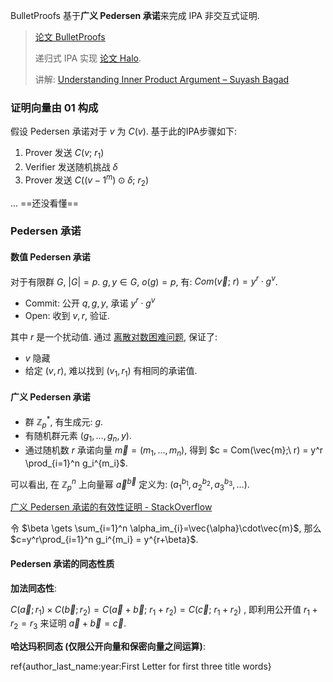 BulletProofs 基于**广义 Pedersen 承诺**来完成 IPA 非交互式证明. 

> [论文 BulletProofs](../文档/BulletProofs.pdf)
> 
> 递归式 IPA 实现 [论文 Halo](../文档/Halo.pdf). 
> 
> 讲解: [Understanding Inner Product Argument – Suyash Bagad](https://suyash67.github.io/homepage/project/2020/06/28/inner-product-argument.html)

### 证明向量由 01 构成

假设 Pedersen 承诺对于 $v$ 为 $C(v)$. 基于此的IPA步骤如下:

1. Prover 发送 $C(v;\ r_{1})$
2. Verifier 发送随机挑战 $\delta$
3. Prover 发送 $C((v-1^{m})\odot \delta;\ r_{2})$

... ==还没看懂==

### Pedersen 承诺

#### 数值 Pedersen 承诺

对于有限群 $G,\ \vert G\vert =p$. $g, y\in G$, $o(g)=p$, 有: $Com(\vec{v};\ r)=y^{r} \cdot g^{v}$.

- Commit: 公开 $q, g, y$, 承诺 $y^{r}\cdot g^{v}$
- Open: 收到 $v,r$, 验证.

其中 $r$ 是一个扰动值. 通过 [离散对数困难问题](../../../数论/欧拉定理.md), 保证了:
- $v$ 隐藏
- 给定 $(v, r)$, 难以找到 $(v_{1}, r_{1})$ 有相同的承诺值.

#### 广义 Pedersen 承诺

-   群 $\mathbb{Z}_p^*$, 有生成元: $g$.
-   有随机群元素 $(g_1,\dots,g_n,y)$.
-   通过随机数 $r$ 承诺向量 $\vec{m} = (m_1,\dots, m_n)$, 得到 $c = Com(\vec{m};\ r) = y^r \prod_{i=1}^n g_i^{m_i}$.

可以看出, 在 $\mathbb{Z}_{p}^{n}$ 上向量幂 $\vec{a}^\vec{b}$ 定义为: $(a_{1}^{b_{1}}, a_{2}^{b_{2}} ,a_{3}^{b_{3}},\dots )$.

[广义 Pedersen 承诺的有效性证明 - StackOverflow](https://crypto.stackexchange.com/questions/55955/using-pedersen-commitment-for-a-vector)

令 $\beta \gets \sum_{i=1}^n \alpha_im_{i}=\vec{\alpha}\cdot\vec{m}$, 那么 $c=y^r\prod_{i=1}^n g_i^{m_i} = y^{r+\beta}$.

#### Pedersen 承诺的同态性质

**加法同态性**: 

$C(\vec{a};r_{1})\times C(\vec{b}; r_{2})=C(\vec{a}+\vec{b};\ r_{1}+r_{2})=C(\vec{c};\ r_{1}+r_{2})$ , 即利用公开值 $r_{1}+r_{2}=r_{3}$ 来证明 $\vec{a}+\vec{b}=\vec{c}$.


**哈达玛积同态 (仅限公开向量和保密向量之间运算)**:


ref{author_last_name:year:First Letter for first three title words}